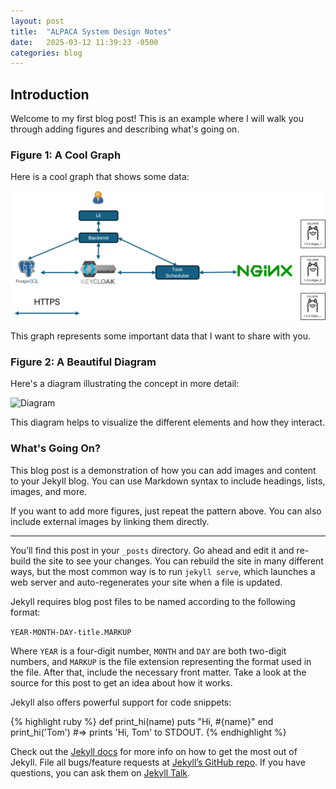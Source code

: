 ```yaml
---
layout: post
title:  "ALPACA System Design Notes"
date:   2025-03-12 11:39:23 -0500
categories: blog
---
```


## Introduction

Welcome to my first blog post! This is an example where I will walk you through adding figures and describing what's going on.

### Figure 1: A Cool Graph

Here is a cool graph that shows some data:

![Graph 1](https://github.com/rFronteddu/rfronteddu.github.io/blob/main/img/alpaca_arch_1.png)

This graph represents some important data that I want to share with you.

### Figure 2: A Beautiful Diagram

Here's a diagram illustrating the concept in more detail:

![Diagram](https://via.placeholder.com/600x300?text=Diagram)

This diagram helps to visualize the different elements and how they interact.

### What's Going On?

This blog post is a demonstration of how you can add images and content to your Jekyll blog. You can use Markdown syntax to include headings, lists, images, and more.

If you want to add more figures, just repeat the pattern above. You can also include external images by linking them directly.

---



You’ll find this post in your `_posts` directory. Go ahead and edit it and re-build the site to see your changes. You can rebuild the site in many different ways, but the most common way is to run `jekyll serve`, which launches a web server and auto-regenerates your site when a file is updated.

Jekyll requires blog post files to be named according to the following format:

`YEAR-MONTH-DAY-title.MARKUP`

Where `YEAR` is a four-digit number, `MONTH` and `DAY` are both two-digit numbers, and `MARKUP` is the file extension representing the format used in the file. After that, include the necessary front matter. Take a look at the source for this post to get an idea about how it works.

Jekyll also offers powerful support for code snippets:

{% highlight ruby %}
def print_hi(name)
  puts "Hi, #{name}"
end
print_hi('Tom')
#=> prints 'Hi, Tom' to STDOUT.
{% endhighlight %}

Check out the [Jekyll docs][jekyll-docs] for more info on how to get the most out of Jekyll. File all bugs/feature requests at [Jekyll’s GitHub repo][jekyll-gh]. If you have questions, you can ask them on [Jekyll Talk][jekyll-talk].

[jekyll-docs]: https://jekyllrb.com/docs/home
[jekyll-gh]:   https://github.com/jekyll/jekyll
[jekyll-talk]: https://talk.jekyllrb.com/
